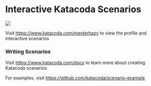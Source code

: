 # Interactive Katacoda Scenarios

[![](http://shields.katacoda.com/katacoda/mesterhazy/count.svg)](https://www.katacoda.com/mesterhazy "Get your profile on Katacoda.com")

Visit https://www.katacoda.com/mesterhazy to view the profile and interactive scenarios

### Writing Scenarios
Visit https://www.katacoda.com/docs to learn more about creating Katacoda scenarios

For examples, visit https://github.com/katacoda/scenario-example
